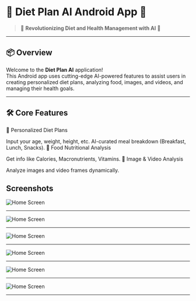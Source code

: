 # 🌟 Diet Plan AI Android App 🌟  

> 🚀 **Revolutionizing Diet and Health Management with AI** 🚀  

---

## 📦 Overview  
Welcome to the **Diet Plan AI** application!  
This Android app uses cutting-edge AI-powered features to assist users in creating personalized diet plans, analyzing food, images, and videos, and managing their health goals.  

---

## 🛠️ Core Features  

🎯 Personalized Diet Plans

Input your age, weight, height, etc.
AI-curated meal breakdown (Breakfast, Lunch, Snacks).
🍎 Food Nutritional Analysis

Get info like Calories, Macronutrients, Vitamins.
🎥 Image & Video Analysis

Analyze images and video frames dynamically.

## Screenshots

![Home Screen](screenshots/1.jpg)

---

![Home Screen](screenshots/2.jpg)

---

![Home Screen](screenshots/3.jpg)

---

![Home Screen](screenshots/4.jpg)

---

![Home Screen](screenshots/5.jpg)

---

![Home Screen](screenshots/6.jpg)

---

